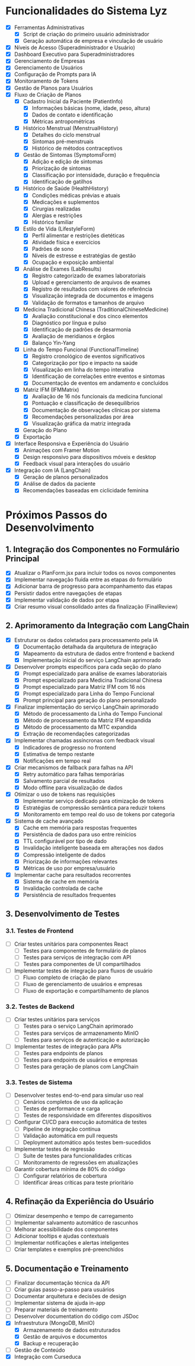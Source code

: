 # Funcionalidades do Sistema Lyz

- [x] Ferramentas Administrativas
  - [x] Script de criação do primeiro usuário administrador
  - [x] Geração automática de empresa e vinculação de usuário
- [x] Níveis de Acesso (Superadministrador e Usuário)
- [x] Dashboard Executivo para Superadministradores
- [x] Gerenciamento de Empresas
- [x] Gerenciamento de Usuários
- [x] Configuração de Prompts para IA
- [x] Monitoramento de Tokens
- [x] Gestão de Planos para Usuários
- [x] Fluxo de Criação de Planos
  - [x] Cadastro Inicial da Paciente (PatientInfo)
    - [x] Informações básicas (nome, idade, peso, altura)
    - [x] Dados de contato e identificação
    - [x] Métricas antropométricas
  - [x] Histórico Menstrual (MenstrualHistory)
    - [x] Detalhes do ciclo menstrual
    - [x] Sintomas pré-menstruais
    - [x] Histórico de métodos contraceptivos
  - [x] Gestão de Sintomas (SymptomsForm)
    - [x] Adição e edição de sintomas
    - [x] Priorização de sintomas
    - [x] Classificação por intensidade, duração e frequência
    - [x] Identificação de gatilhos
  - [x] Histórico de Saúde (HealthHistory)
    - [x] Condições médicas prévias e atuais
    - [x] Medicações e suplementos
    - [x] Cirurgias realizadas
    - [x] Alergias e restrições
    - [x] Histórico familiar
  - [x] Estilo de Vida (LifestyleForm)
    - [x] Perfil alimentar e restrições dietéticas
    - [x] Atividade física e exercícios
    - [x] Padrões de sono
    - [x] Níveis de estresse e estratégias de gestão
    - [x] Ocupação e exposição ambiental
  - [x] Análise de Exames (LabResults)
    - [x] Registro categorizado de exames laboratoriais
    - [x] Upload e gerenciamento de arquivos de exames
    - [x] Registro de resultados com valores de referência
    - [x] Visualização integrada de documentos e imagens
    - [x] Validação de formatos e tamanhos de arquivo
  - [x] Medicina Tradicional Chinesa (TraditionalChineseMedicine)
    - [x] Avaliação constitucional e dos cinco elementos
    - [x] Diagnóstico por língua e pulso
    - [x] Identificação de padrões de desarmonia
    - [x] Avaliação de meridianos e órgãos
    - [x] Balanço Yin-Yang
  - [x] Linha do Tempo Funcional (FunctionalTimeline)
    - [x] Registro cronológico de eventos significativos
    - [x] Categorização por tipo e impacto na saúde
    - [x] Visualização em linha do tempo interativa
    - [x] Identificação de correlações entre eventos e sintomas
    - [x] Documentação de eventos em andamento e concluídos
  - [x] Matriz IFM (IFMMatrix)
    - [x] Avaliação de 16 nós funcionais da medicina funcional
    - [x] Pontuação e classificação de desequilíbrios
    - [x] Documentação de observações clínicas por sistema
    - [x] Recomendações personalizadas por área
    - [x] Visualização gráfica da matriz integrada
  - [x] Geração do Plano
  - [x] Exportação
- [x] Interface Responsiva e Experiência do Usuário
  - [x] Animações com Framer Motion
  - [x] Design responsivo para dispositivos móveis e desktop
  - [x] Feedback visual para interações do usuário
- [x] Integração com IA (LangChain)
  - [x] Geração de planos personalizados
  - [x] Análise de dados da paciente
  - [x] Recomendações baseadas em ciclicidade feminina

# Próximos Passos do Desenvolvimento

## 1. Integração dos Componentes no Formulário Principal
- [x] Atualizar o PlanForm.jsx para incluir todos os novos componentes
- [x] Implementar navegação fluida entre as etapas do formulário
- [x] Adicionar barra de progresso para acompanhamento das etapas
- [x] Persistir dados entre navegações de etapas
- [x] Implementar validação de dados por etapa
- [x] Criar resumo visual consolidado antes da finalização (FinalReview)

## 2. Aprimoramento da Integração com LangChain
- [x] Estruturar os dados coletados para processamento pela IA
  - [x] Documentação detalhada da arquitetura de integração
  - [x] Mapeamento da estrutura de dados entre frontend e backend
  - [x] Implementação inicial do serviço LangChain aprimorado
- [x] Desenvolver prompts específicos para cada seção do plano
  - [x] Prompt especializado para análise de exames laboratoriais
  - [x] Prompt especializado para Medicina Tradicional Chinesa
  - [x] Prompt especializado para Matriz IFM com 16 nós
  - [x] Prompt especializado para Linha do Tempo Funcional
  - [x] Prompt principal para geração do plano personalizado
- [x] Finalizar implementação do serviço LangChain aprimorado
  - [x] Método de processamento da Linha do Tempo Funcional
  - [x] Método de processamento da Matriz IFM expandida
  - [x] Método de processamento da MTC expandida
  - [x] Extração de recomendações categorizadas
- [x] Implementar chamadas assíncronas com feedback visual
  - [x] Indicadores de progresso no frontend
  - [x] Estimativa de tempo restante
  - [x] Notificações em tempo real
- [x] Criar mecanismos de fallback para falhas na API
  - [x] Retry automático para falhas temporárias
  - [x] Salvamento parcial de resultados
  - [x] Modo offline para visualização de dados
- [x] Otimizar o uso de tokens nas requisições
  - [x] Implementar serviço dedicado para otimização de tokens
  - [x] Estratégias de compressão semântica para reduzir tokens
  - [x] Monitoramento em tempo real do uso de tokens por categoria
- [x] Sistema de cache avançado
  - [x] Cache em memória para respostas frequentes
  - [x] Persistência de dados para uso entre reinícios
  - [x] TTL configurável por tipo de dado
  - [x] Invalidação inteligente baseada em alterações nos dados
  - [x] Compressão inteligente de dados
  - [x] Priorização de informações relevantes
  - [x] Métricas de uso por empresa/usuário
- [x] Implementar cache para resultados recorrentes
  - [x] Sistema de cache em memória
  - [x] Invalidação controlada de cache
  - [x] Persistência de resultados frequentes

## 3. Desenvolvimento de Testes
### 3.1. Testes de Frontend
- [ ] Criar testes unitários para componentes React
  - [ ] Testes para componentes de formulário de planos
  - [ ] Testes para serviços de integração com API
  - [ ] Testes para componentes de UI compartilhados
- [ ] Implementar testes de integração para fluxos de usuário
  - [ ] Fluxo completo de criação de plano
  - [ ] Fluxo de gerenciamento de usuários e empresas
  - [ ] Fluxo de exportação e compartilhamento de planos

### 3.2. Testes de Backend
- [ ] Criar testes unitários para serviços
  - [ ] Testes para o serviço LangChain aprimorado
  - [ ] Testes para serviços de armazenamento MinIO
  - [ ] Testes para serviços de autenticação e autorização
- [ ] Implementar testes de integração para APIs
  - [ ] Testes para endpoints de planos
  - [ ] Testes para endpoints de usuários e empresas
  - [ ] Testes para geração de planos com LangChain

### 3.3. Testes de Sistema
- [ ] Desenvolver testes end-to-end para simular uso real
  - [ ] Cenários completos de uso da aplicação
  - [ ] Testes de performance e carga
  - [ ] Testes de responsividade em diferentes dispositivos
- [ ] Configurar CI/CD para execução automática de testes
  - [ ] Pipeline de integração contínua
  - [ ] Validação automática em pull requests
  - [ ] Deployment automático após testes bem-sucedidos
- [ ] Implementar testes de regressão
  - [ ] Suíte de testes para funcionalidades críticas
  - [ ] Monitoramento de regressões em atualizações
- [ ] Garantir cobertura mínima de 80% do código
  - [ ] Configurar relatórios de cobertura
  - [ ] Identificar áreas críticas para teste prioritário

## 4. Refinação da Experiência do Usuário
- [ ] Otimizar desempenho e tempo de carregamento
- [ ] Implementar salvamento automático de rascunhos
- [ ] Melhorar acessibilidade dos componentes
- [ ] Adicionar tooltips e ajudas contextuais
- [ ] Implementar notificações e alertas inteligentes
- [ ] Criar templates e exemplos pré-preenchidos

## 5. Documentação e Treinamento
- [ ] Finalizar documentação técnica da API
- [ ] Criar guias passo-a-passo para usuários
- [ ] Documentar arquitetura e decisões de design
- [ ] Implementar sistema de ajuda in-app
- [ ] Preparar materiais de treinamento
- [ ] Desenvolver documentation do código com JSDoc
- [x] Infraestrutura (MongoDB, MinIO)
  - [x] Armazenamento de dados estruturados
  - [x] Gestão de arquivos e documentos
  - [x] Backup e recuperação
- [ ] Gestão de Conteúdo
- [x] Integração com Curseduca
